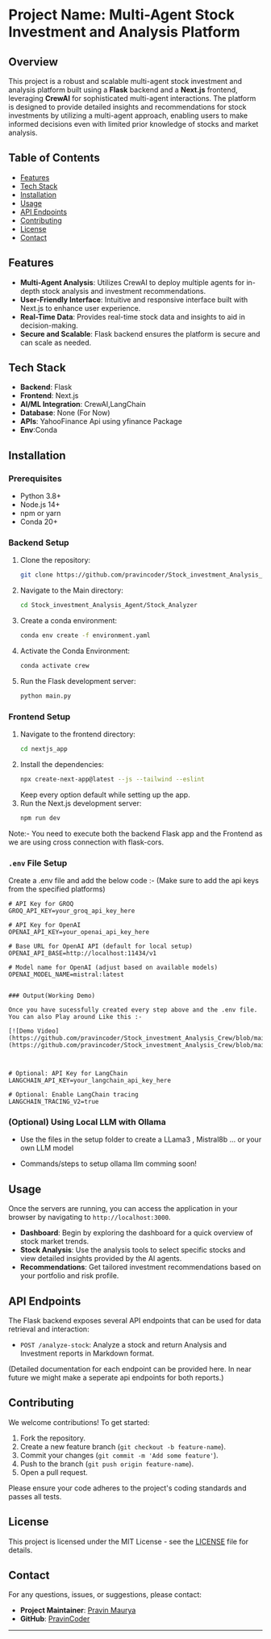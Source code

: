 
# Project Name: Multi-Agent Stock Investment and Analysis Platform

## Overview

This project is a robust and scalable multi-agent stock investment and analysis platform built using a **Flask** backend and a **Next.js** frontend, leveraging **CrewAI** for sophisticated multi-agent interactions. The platform is designed to provide detailed insights and recommendations for stock investments by utilizing a multi-agent approach, enabling users to make informed decisions even with limited prior knowledge of stocks and market analysis.

## Table of Contents

- [Features](#features)
- [Tech Stack](#tech-stack)
- [Installation](#installation)
- [Usage](#usage)
- [API Endpoints](#api-endpoints)
- [Contributing](#contributing)
- [License](#license)
- [Contact](#contact)

## Features

- **Multi-Agent Analysis**: Utilizes CrewAI to deploy multiple agents for in-depth stock analysis and investment recommendations.
- **User-Friendly Interface**: Intuitive and responsive interface built with Next.js to enhance user experience.
- **Real-Time Data**: Provides real-time stock data and insights to aid in decision-making.
- **Secure and Scalable**: Flask backend ensures the platform is secure and can scale as needed.

## Tech Stack

- **Backend**: Flask
- **Frontend**: Next.js
- **AI/ML Integration**: CrewAI,LangChain
- **Database**: None (For Now)
- **APIs**: YahooFinance Api using yfinance Package
- **Env**:Conda

## Installation

### Prerequisites

- Python 3.8+
- Node.js 14+
- npm or yarn
- Conda 20+

### Backend Setup

1. Clone the repository:
   ```bash
   git clone https://github.com/pravincoder/Stock_investment_Analysis_Agent.git
   ```
2. Navigate to the Main directory:
   ```bash
   cd Stock_investment_Analysis_Agent/Stock_Analyzer
   ```
3. Create  a conda environment:
   ```bash
   conda env create -f environment.yaml
   ```
4. Activate the Conda Environment:
   ```bash
   conda activate crew
   ```
5. Run the Flask development server:
   ```bash
   python main.py
   ```

### Frontend Setup

1. Navigate to the frontend directory:
   ```bash
   cd nextjs_app
   ```
2. Install the dependencies:
   ```bash
   npx create-next-app@latest --js --tailwind --eslint
   ```
   Keep every option default while setting up the app.
3. Run the Next.js development server:
   ```bash
   npm run dev
   ```
Note:- You need to execute both the backend Flask app and the Frontend as we are using cross connection with flask-cors.

### `.env` File Setup
Create  a .env file and add the below code :- (Make sure to add the api keys from the specified platforms)
```dotenv
# API Key for GROQ
GROQ_API_KEY=your_groq_api_key_here

# API Key for OpenAI
OPENAI_API_KEY=your_openai_api_key_here

# Base URL for OpenAI API (default for local setup)
OPENAI_API_BASE=http://localhost:11434/v1

# Model name for OpenAI (adjust based on available models)
OPENAI_MODEL_NAME=mistral:latest


### Output(Working Demo)

Once you have sucessfully created every step above and the .env file. 
You can also Play around Like this :- 

[![Demo Video](https://github.com/pravincoder/Stock_investment_Analysis_Crew/blob/main/assets/screenshots/HOMEPAGE.PNG)(https://github.com/pravincoder/Stock_investment_Analysis_Crew/blob/main/assets/demo_vid/Stock_Guru_Ai)]



# Optional: API Key for LangChain
LANGCHAIN_API_KEY=your_langchain_api_key_here

# Optional: Enable LangChain tracing
LANGCHAIN_TRACING_V2=true
```

### (Optional) Using Local LLM with Ollama
- Use the  files in the setup folder to create a LLama3 , Mistral8b ... or your own LLM model 

- Commands/steps to setup ollama llm comming soon!

## Usage

Once the servers are running, you can access the application in your browser by navigating to `http://localhost:3000`. 

- **Dashboard**: Begin by exploring the dashboard for a quick overview of stock market trends.
- **Stock Analysis**: Use the analysis tools to select specific stocks and view detailed insights provided by the AI agents.
- **Recommendations**: Get tailored investment recommendations based on your portfolio and risk profile.

## API Endpoints

The Flask backend exposes several API endpoints that can be used for data retrieval and interaction:


- `POST /analyze-stock`: Analyze a stock and return Analysis and Investment reports in Markdown format.


  
(Detailed documentation for each endpoint can be provided here. In near future we might make a seperate api endpoints for both reports.)

## Contributing

We welcome contributions! To get started:

1. Fork the repository.
2. Create a new feature branch (`git checkout -b feature-name`).
3. Commit your changes (`git commit -m 'Add some feature'`).
4. Push to the branch (`git push origin feature-name`).
5. Open a pull request.

Please ensure your code adheres to the project's coding standards and passes all tests.

## License

This project is licensed under the MIT License - see the [LICENSE](LICENSE) file for details.

## Contact

For any questions, issues, or suggestions, please contact:

- **Project Maintainer**: [Pravin Maurya](mailto:pravincoder@gmail.com)
- **GitHub**: [PravinCoder](https://github.com/pravincoder)

---
